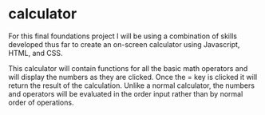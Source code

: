 # calculator
For this final foundations project I will be using a combination of skills developed thus far to create an on-screen calculator using Javascript, HTML, and CSS.

This calculator will contain functions for all the basic math operators and will display the numbers as they are clicked. Once the = key is clicked it will return the result of the calculation. Unlike a normal calculator, the numbers and operators will be evaluated in the order input rather than by normal order of operations.